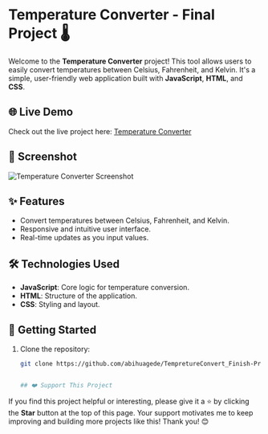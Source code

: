 # Temperature Converter - Final Project 🌡️

Welcome to the **Temperature Converter** project! This tool allows users to easily convert temperatures between Celsius, Fahrenheit, and Kelvin. It's a simple, user-friendly web application built with **JavaScript**, **HTML**, and **CSS**.

## 🌐 Live Demo

Check out the live project here: [Temperature Converter](https://abihuagede.github.io/TempretureConvert_Finish-Project-/ctfproject.html)

## 📸 Screenshot

![Temperature Converter Screenshot](https://github.com/user-attachments/assets/62adaa76-b0d7-4304-90c6-3bcecd5b78fc)

## ✨ Features

- Convert temperatures between Celsius, Fahrenheit, and Kelvin.
- Responsive and intuitive user interface.
- Real-time updates as you input values.

## 🛠️ Technologies Used

- **JavaScript**: Core logic for temperature conversion.
- **HTML**: Structure of the application.
- **CSS**: Styling and layout.

## 🚀 Getting Started

1. Clone the repository:
   ```bash
   git clone https://github.com/abihuagede/TempretureConvert_Finish-Project-.git


   ## ❤️ Support This Project

If you find this project helpful or interesting, please give it a ⭐️ by clicking the **Star** button at the top of this page. Your support motivates me to keep improving and building more projects like this! Thank you! 😊
